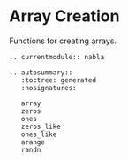 # Array Creation

Functions for creating arrays.

```{eval-rst}
.. currentmodule:: nabla

.. autosummary::
   :toctree: generated
   :nosignatures:

   array
   zeros
   ones
   zeros_like
   ones_like
   arange
   randn
```
